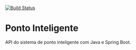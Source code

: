 [![Build Status](https://travis-ci.org/jacksonjrs/ponto-inteligente-api.svg?branch=master)](https://travis-ci.org/jacksonjrs/ponto-inteligente-api)

# Ponto Inteligente
API do sistema de ponto inteligente com Java e Spring Boot.
